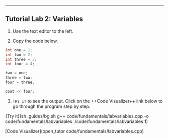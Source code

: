 ---

## Tutorial Lab 2: Variables

1) Use the text editor to the left.

2) Copy the code below.

```c++
int one = 1;
int two = 2;
int three = 3;
int four = 4;

two = one;
three = two;
four = three;

cout << four;
```
3) `TRY IT` to see the output. Click on the ++Code Visualizer++ link below to go through the program step by step.

{Try it}(sh .guides/bg.sh g++ code/fundamentals/labvariables.cpp -o code/fundamentals/labvariables ./code/fundamentals/labvariables 1)

[Code Visualizer](open_tutor code/fundamentals/labvariables.cpp)
